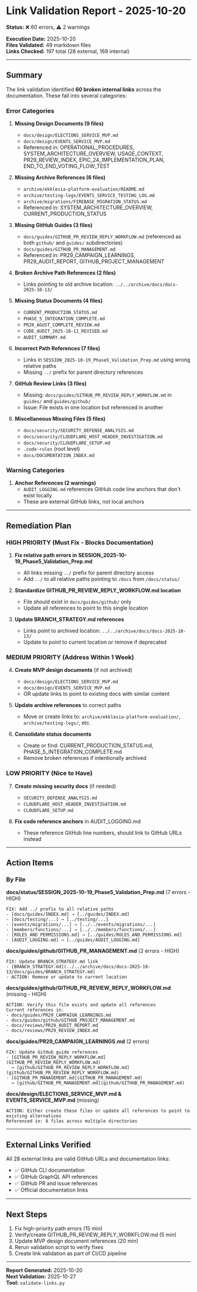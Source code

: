 # Link Validation Report - 2025-10-20

**Status:** ❌ 60 errors, ⚠️ 2 warnings

**Execution Date:** 2025-10-20  
**Files Validated:** 49 markdown files  
**Links Checked:** 197 total (28 external, 169 internal)

---

## Summary

The link validation identified **60 broken internal links** across the documentation. These fall into several categories:

### Error Categories

1. **Missing Design Documents (9 files)**
   - `docs/design/ELECTIONS_SERVICE_MVP.md`
   - `docs/design/EVENTS_SERVICE_MVP.md`
   - Referenced in: OPERATIONAL_PROCEDURES, SYSTEM_ARCHITECTURE_OVERVIEW, USAGE_CONTEXT, PR29_REVIEW_INDEX, EPIC_24_IMPLEMENTATION_PLAN, END_TO_END_VOTING_FLOW_TEST

2. **Missing Archive References (6 files)**
   - `archive/ekklesia-platform-evaluation/README.md`
   - `archive/testing-logs/EVENTS_SERVICE_TESTING_LOG.md`
   - `archive/migrations/FIREBASE_MIGRATION_STATUS.md`
   - Referenced in: SYSTEM_ARCHITECTURE_OVERVIEW, CURRENT_PRODUCTION_STATUS

3. **Missing GitHub Guides (3 files)**
   - `docs/guides/GITHUB_PR_REVIEW_REPLY_WORKFLOW.md` (referenced as both `github/` and `guides/` subdirectories)
   - `docs/guides/GITHUB_PR_MANAGEMENT.md`
   - Referenced in: PR29_CAMPAIGN_LEARNINGS, PR29_AUDIT_REPORT, GITHUB_PROJECT_MANAGEMENT

4. **Broken Archive Path References (2 files)**
   - Links pointing to old archive location: `../../archive/docs/docs-2025-10-13/`

5. **Missing Status Documents (4 files)**
   - `CURRENT_PRODUCTION_STATUS.md`
   - `PHASE_5_INTEGRATION_COMPLETE.md`
   - `PR28_AGUST_COMPLETE_REVIEW.md`
   - `CODE_AUDIT_2025-10-11_REVISED.md`
   - `AUDIT_SUMMARY.md`

6. **Incorrect Path References (7 files)**
   - Links in `SESSION_2025-10-19_Phase5_Validation_Prep.md` using wrong relative paths
   - Missing `../` prefix for parent directory references

7. **GitHub Review Links (3 files)**
   - Missing: `docs/guides/GITHUB_PR_REVIEW_REPLY_WORKFLOW.md` in `guides/` and `guides/github/`
   - Issue: File exists in one location but referenced in another

8. **Miscellaneous Missing Files (5 files)**
   - `docs/security/SECURITY_DEFENSE_ANALYSIS.md`
   - `docs/security/CLOUDFLARE_HOST_HEADER_INVESTIGATION.md`
   - `docs/security/CLOUDFLARE_SETUP.md`
   - `.code-rules` (root level)
   - `docs/DOCUMENTATION_INDEX.md`

### Warning Categories

1. **Anchor References (2 warnings)**
   - `AUDIT_LOGGING.md` references GitHub code line anchors that don't exist locally
   - These are external GitHub links, not local anchors

---

## Remediation Plan

### HIGH PRIORITY (Must Fix - Blocks Documentation)

1. **Fix relative path errors in SESSION_2025-10-19_Phase5_Validation_Prep.md**
   - All links missing `../` prefix for parent directory access
   - Add `../` to all relative paths pointing to `/docs` from `/docs/status/`

2. **Standardize GITHUB_PR_REVIEW_REPLY_WORKFLOW.md location**
   - File should exist in `docs/guides/github/` only
   - Update all references to point to this single location

3. **Update BRANCH_STRATEGY.md references**
   - Links point to archived location: `../../archive/docs/docs-2025-10-13/`
   - Update to point to current location or remove if deprecated

### MEDIUM PRIORITY (Address Within 1 Week)

4. **Create MVP design documents** (if not archived)
   - `docs/design/ELECTIONS_SERVICE_MVP.md`
   - `docs/design/EVENTS_SERVICE_MVP.md`
   - OR update links to point to existing docs with similar content

5. **Update archive references** to correct paths
   - Move or create links to: `archive/ekklesia-platform-evaluation/`, `archive/testing-logs/`, etc.

6. **Consolidate status documents**
   - Create or find: CURRENT_PRODUCTION_STATUS.md, PHASE_5_INTEGRATION_COMPLETE.md
   - Remove broken references if intentionally archived

### LOW PRIORITY (Nice to Have)

7. **Create missing security docs** (if needed)
   - `SECURITY_DEFENSE_ANALYSIS.md`
   - `CLOUDFLARE_HOST_HEADER_INVESTIGATION.md`
   - `CLOUDFLARE_SETUP.md`

8. **Fix code reference anchors** in AUDIT_LOGGING.md
   - These reference GitHub line numbers, should link to GitHub URLs instead

---

## Action Items

### By File

**docs/status/SESSION_2025-10-19_Phase5_Validation_Prep.md** (7 errors - HIGH)
```
FIX: Add ../ prefix to all relative paths
- [docs/guides/INDEX.md] → [../guides/INDEX.md]
- [docs/testing/...] → [../testing/...]
- [events/migrations/...] → [../../events/migrations/...]
- [members/functions/...] → [../../members/functions/...]
- [ROLES_AND_PERMISSIONS.md] → [../guides/ROLES_AND_PERMISSIONS.md]
- [AUDIT_LOGGING.md] → [../guides/AUDIT_LOGGING.md]
```

**docs/guides/github/GITHUB_PR_MANAGEMENT.md** (2 errors - HIGH)
```
FIX: Update BRANCH_STRATEGY.md link
- [BRANCH_STRATEGY.md](../../archive/docs/docs-2025-10-13/docs/guides/BRANCH_STRATEGY.md)
- ACTION: Remove or update to current location
```

**docs/guides/github/GITHUB_PR_REVIEW_REPLY_WORKFLOW.md** (missing - HIGH)
```
ACTION: Verify this file exists and update all references
Current references in:
- docs/guides/PR29_CAMPAIGN_LEARNINGS.md
- docs/guides/github/GITHUB_PROJECT_MANAGEMENT.md
- docs/reviews/PR29_AUDIT_REPORT.md
- docs/reviews/PR29_REVIEW_INDEX.md
```

**docs/guides/PR29_CAMPAIGN_LEARNINGS.md** (2 errors)
```
FIX: Update GitHub guide references
- [GITHUB_PR_REVIEW_REPLY_WORKFLOW.md](GITHUB_PR_REVIEW_REPLY_WORKFLOW.md)
  → [github/GITHUB_PR_REVIEW_REPLY_WORKFLOW.md](github/GITHUB_PR_REVIEW_REPLY_WORKFLOW.md)
- [GITHUB_PR_MANAGEMENT.md](GITHUB_PR_MANAGEMENT.md)
  → [github/GITHUB_PR_MANAGEMENT.md](github/GITHUB_PR_MANAGEMENT.md)
```

**docs/design/ELECTIONS_SERVICE_MVP.md & EVENTS_SERVICE_MVP.md** (missing)
```
ACTION: Either create these files or update all references to point to existing alternatives
Referenced in: 8 files across multiple directories
```

---

## External Links Verified

All 28 external links are valid GitHub URLs and documentation links:
- ✅ GitHub CLI documentation
- ✅ GitHub GraphQL API references
- ✅ GitHub PR and issue references
- ✅ Official documentation links

---

## Next Steps

1. Fix high-priority path errors (15 min)
2. Verify/create GITHUB_PR_REVIEW_REPLY_WORKFLOW.md (5 min)
3. Update MVP design document references (20 min)
4. Rerun validation script to verify fixes
5. Create link validation as part of CI/CD pipeline

---

**Report Generated:** 2025-10-20  
**Next Validation:** 2025-10-27  
**Tool:** `validate-links.py`
